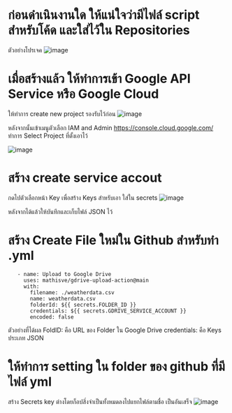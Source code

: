 # ก่อนดำเนินงานใด ให้แน่ใจว่ามีไฟล์ script สำหรับโค้ด และใส่ไว้ใน Repositories
ตัวอย่างโปรเจค
![image](https://github.com/user-attachments/assets/3b683349-6593-41d8-8527-809327779fb9)

# เมื่อสร้างแล้ว ให้ทำการเข้า Google API Service หรือ Google Cloud
ให้ทำการ create new project รองรับไว้ก่อน
![image](https://github.com/user-attachments/assets/85f30b76-01b1-4fa1-9199-4a57af1d514d)

หลังจากนั้นเข้าเมนูตัวเลือก IAM and Admin
https://console.cloud.google.com/
ทำการ Select Project ที่ตั้งเอาไว้

![image](https://github.com/user-attachments/assets/1b2b6380-f0d1-4bbf-8062-bba4db16d7c5)
# สร้าง create service accout

กดไปตัวเลือกหน้า Key เพื่อสร้าง Keys สำหรับเอา ใส่ใน secrets
![image](https://github.com/user-attachments/assets/60ffefe7-13ef-4032-be4e-51e90df2b8f7)

หลังจากได้แล้วให้บันทึกและเก็บไฟล์ JSON ไว้


# สร้าง Create File ใหม่ใน Github สำหรับทำ .yml
       - name: Upload to Google Drive
         uses: mathisve/gdrive-upload-action@main
         with:
           filename: ./weatherdata.csv
           name: weatherdata.csv
           folderId: ${{ secrets.FOLDER_ID }}
           credentials: ${{ secrets.GDRIVE_SERVICE_ACCOUNT }}
           encoded: false
ตัวอย่างที่ได้ผล
FoldID: คือ URL ของ Folder ใน Google Drive
credentials: คือ Keys ประเภท JSON

# ให้ทำการ setting ใน folder ของ github ที่มีไฟล์ yml
สร้าง Secrets key ต่างโดยก็อปสิ่งจำเป็นทั้งหมดลงไปแยกไฟล์ตามชื่อ เป็นอันเสร็จ
![image](https://github.com/user-attachments/assets/d7e1e1ca-d809-4a88-bdef-768271a213c3)

